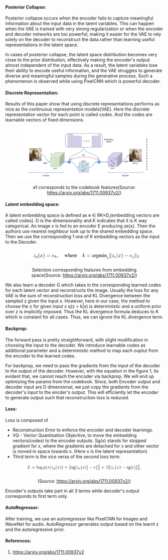 #### Posterior Collapse:
Posterior collapse occurs when the encoder fails to capture meaningful information about the input data in the latent variables. This can happen when the VAE is trained with very strong regularization or when the encoder and decoder networks are too powerful, making it easier for the VAE to rely solely on the decoder to reconstruct the data rather than learning useful representations in the latent space.

In cases of posterior collapse, the latent space distribution becomes very close to the prior distribution, effectively making the encoder's output almost independent of the input data. As a result, the latent variables lose their ability to encode useful information, and the VAE struggles to generate diverse and meaningful samples during the generative process.
Such a phenomenon is observed while using PixelCNN which is powerful decoder.

#### Discrete Representation:
Results of this paper show that using discrete representations performs as nice as the continuous representation models(VAE). Here the discrete representation vector for each point is called codes. And the codes are learnable vectors of fixed dimensions.
<figure style="text-align:center;">
  <img src="/images/NNR_arch.PNG" alt="Architecture" />
  <p class="img-caption"> e1 corresponds to the codebook features(Source: <a href="(https://www.baeldung.com/cs/cnn-receptive-field-size)">https://arxiv.org/abs/1711.00937v2/</a>)</p>
</figure>

#### Latent embedding space:
A latent embedding space is defined as e ∈ RK×D,(embedding vectors are called codes). D is the dimensionality and K indicates that it is K way categorical. An image x is fed to an encoder E producing ze(x). Then the authors use nearest negihbour look up to the shared  embedding space. Then we use the corresponding 1 one of K embedding vectors as the input to the Decoder.  

<figure style="text-align:center;">
  <img src="/images/NNR_equation_1.PNG" alt="argmin regime" />
  <p class="img-caption"> Selection  corresponding features from embedding space(Source: <a href="(https://www.baeldung.com/cs/cnn-receptive-field-size)">https://arxiv.org/abs/1711.00937v2/</a>)</p>
</figure>

We also learn a decoder G which takes in the corresponding learned codes for each latent vector and reconstructs the image. 
Usually the loss for any VAE is the sum of reconstruction loss and KL Divergence between the sampled z given the input x. However, here in our case, the method to choose the z for given input x q(z = k|x)  is deterministic and a uniform prior over z is implicitly imposed. Thus the KL divergence formula deduces to K which is constant for all cases. Thus, we can ignore the KL divergence term. 

#### Backprop:
The forward pass is pretty straightforward, with slight modification in choosing the input to the decoder. We introduce learnable codes as additional parameter and a deterministic method to map each ouptut from the encoder to the learned codes. 

For backprop, we need to pass the gradients from the input of the decoder to the output of the decoder. However, with the equation in the figure 1, its evident that, we cannot reach the encoder via backprop. We will end up optimizing the params from the codebook. Since, both Encoder output and decoder input are D dimensional, we just copy the gradients from the decoder's input to the encder's output. This will efficiently let the encoder to generate output such that reconstruction loss is reduced.

#### Loss:
Loss is composed of 
- Reconstruction Error to enforce the encoder and decoder learnings.  
- VQ - Vector Quantisation Objective, to move the embedding vectors(codes)
to the encoder outputs. Sg(x) stands for stopped gradient for x, where the gradients are detached for x and other vector is moved in space towards x. (Here x is the latent representation)
- Third term is the vice versa of the second loss term.


<figure style="text-align:center;">
  <img src="/images/NNR_loss.PNG" alt="Loss Equation" />
  <p class="img-caption"> (Source: <a href="(https://www.baeldung.com/cs/cnn-receptive-field-size)">https://arxiv.org/abs/1711.00937v2/</a>)</p>
</figure>

Encoder's outputs take part in all 3 terms while decoder's  output corresponds to first term only.

#### AutoRegressor:
After training, we use an autoregressor like PixelCNN for Images and WaveNet for audio. AutoRegressor generates output based on the learnt z and the autoregressive prior.


#### References:
1. https://arxiv.org/abs/1711.00937v2